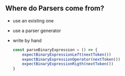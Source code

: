## Where do Parsers come from?

- use an existing one






- use a parser generator




- write by hand
    ```javascript
    const parseBinaryExpression = () => {
        expectBinaryExpressionLeft(nextToken())
        expectBinaryExpressionOperator(nextToken())
        expectBinaryExpressionRigth(nextToken())
    }
    ```

